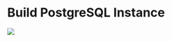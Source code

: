 # Build PostgreSQL Instance

<a href="https://portal.azure.com/#create/Microsoft.Template/uri/https%3A%2F%2Fraw.githubusercontent.com%2Fvys99AZBuild%2FAzureAutomation%2Fmaster%2F901-Deploy-Cognitive-Services%2Fazuredeploy.json" target="_blank">
   <img src="http://azuredeploy.net/deploybutton.png"/>
</a>